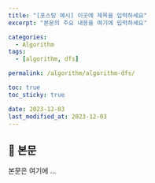 ```yaml
---
title: "[포스팅 예시] 이곳에 제목을 입력하세요"
excerpt: "본문의 주요 내용을 여기에 입력하세요"

categories:
  - Algorithm
tags:
  - [algorithm, dfs]

permalink: /algorithm/algorithm-dfs/

toc: true
toc_sticky: true

date: 2023-12-03
last_modified_at: 2023-12-03
---
```


## 🦥 본문

본문은 여기에 ...
